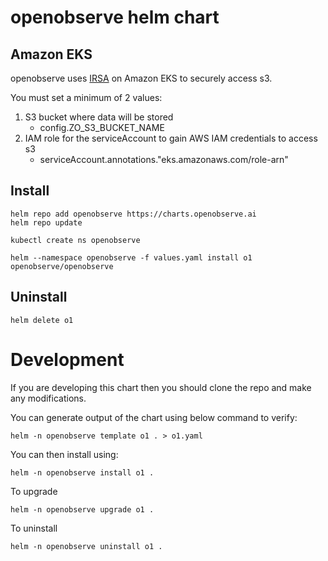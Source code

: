 # openobserve helm chart

## Amazon EKS

openobserve uses [IRSA](https://docs.aws.amazon.com/eks/latest/userguide/iam-roles-for-service-accounts.html) on Amazon EKS to securely access s3.

You must set a minimum of 2 values:

1. S3 bucket where data will be stored
   - config.ZO_S3_BUCKET_NAME
1. IAM role for the serviceAccount to gain AWS IAM credentials to access s3
   - serviceAccount.annotations."eks.amazonaws.com/role-arn"

## Install

```shell
helm repo add openobserve https://charts.openobserve.ai
helm repo update

kubectl create ns openobserve

helm --namespace openobserve -f values.yaml install o1 openobserve/openobserve
```

## Uninstall

```shell
helm delete o1
```

# Development

If you are developing this chart then you should clone the repo and make any modifications.

You can generate output of the chart using below command to verify:

```shell
helm -n openobserve template o1 . > o1.yaml
```

You can then install using:

```shell
helm -n openobserve install o1 .
```

To upgrade

```shell
helm -n openobserve upgrade o1 .
```

To uninstall

```shell
helm -n openobserve uninstall o1 .
```
